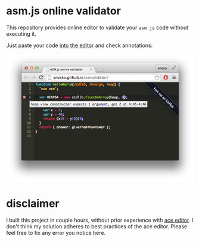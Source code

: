# asm.js online validator

This repository provides online editor to validate your `asm.js` code without
executing it.

Just paste your code [into the editor](http://anvaka.github.io/asmalidator/) and
check annotations:

![Error demo](https://raw.githubusercontent.com/anvaka/asmalidator/master/media/error_demo.png)

# disclaimer

I built this project in couple hours, without prior experience with [ace editor](http://ace.c9.io/).
I don't think my solution adheres to best practices of the ace editor. Please
feel free to fix any error you notice here.
